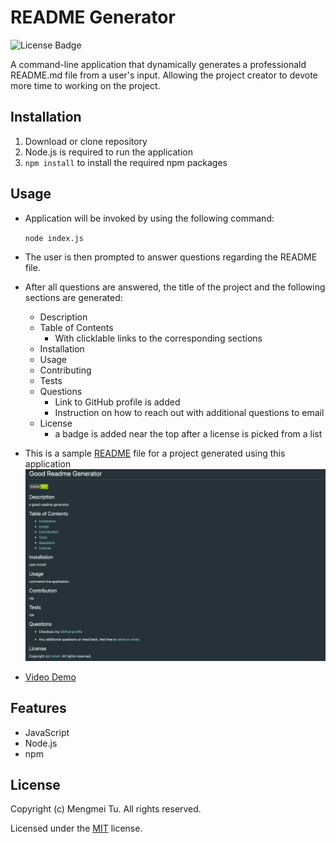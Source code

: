 # README Generator

![License Badge](https://img.shields.io/github/license/mmeii/9-good-readme-generator)

A command-line application that dynamically generates a professionald README.md file from a user's input. Allowing the project creator to devote more time to working on the project.

## Installation

1. Download or clone repository
2. Node.js is required to run the application
3. `npm install` to install the required npm packages

## Usage

* Application will be invoked by using the following command:
  
  `node index.js`

* The user is then prompted to answer questions regarding the README file.
* After all questions are answered, the title of the project and the following sections are generated:
  * Description
  * Table of Contents
    * With clicklable links to the corresponding sections
  * Installation
  * Usage
  * Contributing
  * Tests
  * Questions
    * Link to GitHub profile is added
    * Instruction on how to reach out with additional questions to email
  * License 
    * a badge is added near the top after a license is picked from a list
  
* This is a sample [README](Assets/README.md) file for a project generated using this application
  ![Sample Readme.md File](Assets/readme-demo-sample.png)
  
* [Video Demo](https://drive.google.com/file/d/1cGWd1fgF_1T1bOfJ3wUZ5JSAclSKkKev/view)


## Features

* JavaScript
* Node.js
* npm

## License

  Copyright (c) Mengmei Tu. All rights reserved.
  
  Licensed under the [MIT](LICENSE) license.